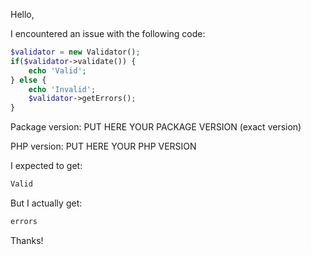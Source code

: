 Hello,

I encountered an issue with the following code:

```php
$validator = new Validator();
if($validator->validate()) {
    echo 'Valid';
} else {
    echo 'Invalid';
    $validator->getErrors();
}
```

Package version: PUT HERE YOUR PACKAGE VERSION (exact version)

PHP version: PUT HERE YOUR PHP VERSION

I expected to get:

```php
Valid
```
But I actually get:

```php
errors
```
Thanks!
